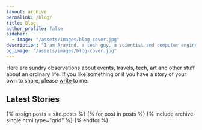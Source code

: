 ```yaml
---
layout: archive
permalink: /blog/
title: Blog 
author_profile: false
sidebar:
  - image: "/assets/images/blog-cover.jpg"
description: "I am Aravind, a tech guy, a scientist and computer engineer by training, writing about my life. My blog narrates stories about my ordinary life and the stuff that happens."
og_image: "/assets/images/blog-cover.jpg"
---
```

Here are sundry observations about events, travels, tech, art and other stuff about an ordinary life. If you like something or if you have a story of your own to share, please [write](mailto:letters@aravindiyer.com) to me.

## Latest Stories

<div class="grid__wrapper">
  {% assign posts = site.posts %}
  {% for post in posts %}
    {% include archive-single.html type="grid" %}
  {% endfor %}
</div>
